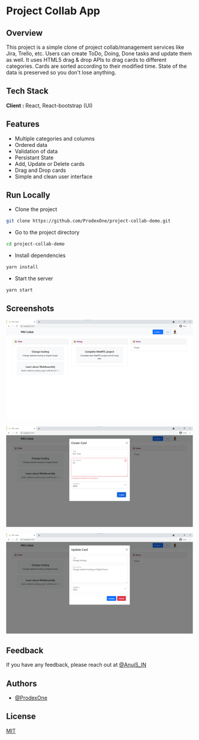 # Project Collab App

## Overview

This project is a simple clone of project collab/management services like Jira, Trello, etc. Users can create ToDo, Doing, Done tasks and update them as well. It uses HTML5 drag & drop APIs to drag cards to different categories. Cards are sorted according to their modified time. State of the data is preserved so you don't lose anything.

## Tech Stack

**Client :** React, React-bootstrap (UI)

## Features

- Multiple categories and columns
- Ordered data
- Validation of data
- Persistant State
- Add, Update or Delete cards
- Drag and Drop cards
- Simple and clean user interface

## Run Locally

- Clone the project

```bash
git clone https://github.com/ProdexOne/project-collab-demo.git
```

- Go to the project directory

```bash
cd project-collab-demo
```

- Install dependencies

```bash
yarn install
```

- Start the server

```bash
yarn start
```

## Screenshots

![App Home](https://raw.githubusercontent.com/ProdexOne/project-collab-demo/master/img/home.png)

![Create card](https://raw.githubusercontent.com/ProdexOne/project-collab-demo/master/img/create_card.png)

![Edit card](https://raw.githubusercontent.com/ProdexOne/project-collab-demo/master/img/update_card.png)

## Feedback

If you have any feedback, please reach out at [@AnujS_IN](https://twitter.com/AnujS_IN)

## Authors

- [@ProdexOne](https://www.github.com/ProdexOne)

## License

[MIT](https://choosealicense.com/licenses/mit/)
